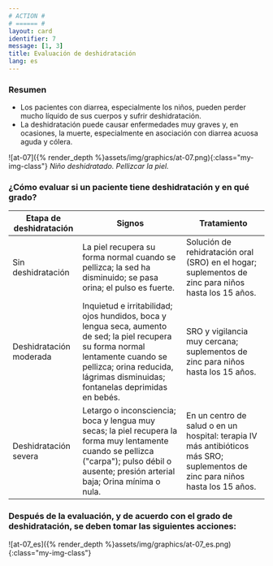 ```yaml
---
# ACTION #
# ====== #
layout: card
identifier: 7
message: [1, 3]
title: Evaluación de deshidratación
lang: es
---
```


### Resumen

- Los pacientes con diarrea, especialmente los niños, pueden perder mucho líquido de sus cuerpos y sufrir deshidratación.
- La deshidratación puede causar enfermedades muy graves y, en ocasiones, la muerte, especialmente en asociación con diarrea acuosa aguda y cólera.

![at-07]({% render_depth %}assets/img/graphics/at-07.png){:class="my-img-class"}
*Niño deshidratado. Pellizcar la piel.*

### ¿Cómo evaluar si un paciente tiene deshidratación y en qué grado?

| Etapa de deshidratación |	Signos |	Tratamiento
| --- | --- | ---
| Sin deshidratación | La piel recupera su forma normal cuando se pellizca; la sed ha disminuido; se pasa orina; el pulso es fuerte. | Solución de rehidratación oral (SRO) en el hogar; suplementos de zinc para niños hasta los 15 años.
| Deshidratación moderada | Inquietud e irritabilidad; ojos hundidos, boca y lengua seca, aumento de sed; la piel recupera su forma normal lentamente cuando se pellizca; orina reducida, lágrimas disminuidas; fontanelas deprimidas en bebés. | SRO y vigilancia muy cercana; suplementos de zinc para niños hasta los 15 años.
| Deshidratación severa | Letargo o inconsciencia; boca y lengua muy secas; la piel recupera la forma muy lentamente cuando se pellizca ("carpa"); pulso débil o ausente; presión arterial baja; Orina mínima o nula. | En un centro de salud o en un hospital: terapia IV más antibióticos más SRO; suplementos de zinc para niños hasta los 15 años.


### Después de la evaluación, y de acuerdo con el grado de deshidratación, se deben tomar las siguientes acciones:

![at-07_es]({% render_depth %}assets/img/graphics/at-07_es.png){:class="my-img-class"}
